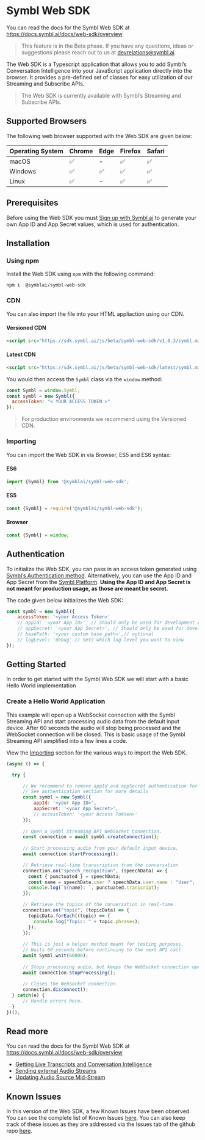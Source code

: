 # Symbl Web SDK

You can read the docs for the Symbl Web SDK at https://docs.symbl.ai/docs/web-sdk/overview

>This feature is in the Beta phase. If you have any questions, ideas or suggestions please reach out to us at devrelations@symbl.ai.


The Web SDK is a Typescript application that allows you to add Symbl’s Conversation Intelligence into your JavaScript application directly into the browser. It provides a pre-defined set of classes for easy utilization of our Streaming and Subscribe APIs.

>The Web SDK is currently available with Symbl’s Streaming and Subscribe APIs.

## Supported Browsers
The following web browser supported with the Web SDK are given below: 

Operating System | Chrome | Edge | Firefox | Safari |
---------- | ------- | ------- | ------ | ------ |
macOS | ✅ | - | ✅ | ✅ | 
Windows | ✅ | ✅ | ✅ | ✅ |
Linux| ✅ | - | ✅ | ✅ | 


## Prerequisites

Before using the Web SDK you must [Sign up with Symbl.ai](https://platform.symbl.ai) to generate your own App ID and App Secret values, which is used for authentication.

## Installation

### Using npm

Install the Web SDK using `npm` with the following command:

```shell
npm i  @symblai/symbl-web-sdk
```

### CDN

You can also import the file into your HTML appliaction using our CDN.

#### Versioned CDN

```html
<script src="https://sdk.symbl.ai/js/beta/symbl-web-sdk/v1.0.3/symbl.min.js"></script>
```

#### Latest CDN

```html
<script src="https://sdk.symbl.ai/js/beta/symbl-web-sdk/latest/symbl.min.js"></script>
```

You would then access the `Symbl` class via the `window` method:

```js
const Symbl = window.Symbl;
const symbl = new Symbl({
  accessToken: "< YOUR ACCESS TOKEN >"
});
```

>For production environments we recommend using the Versioned CDN.


### Importing

You can import the Web SDK in via Browser, ES5 and ES6 syntax:

#### ES6
```js
import {Symbl} from '@symblai/symbl-web-sdk';
```

#### ES5
```js
const {Symbl} = require('@symblai/symbl-web-sdk');
```

#### Browser

```js
const {Symbl} = window;
```


## Authentication

To initialize the Web SDK, you can pass in an access token generated using [Symbl’s Authentication method](https://docs.symbl.ai/docs/developer-tools/authentication/). Alternatively, you can use the App ID and App Secret from the [Symbl Platform](https://platform.symbl.ai). **Using the App ID and App Secret is not meant for production usage, as those are meant be secret.**


The code given below initializes the Web SDK:

```js
const symbl = new Symbl({
    accessToken: '<your Access Token>'
    // appId: '<your App ID>', // Should only be used for development environment
    // appSecret: '<your App Secret>', // Should only be used for development environment
    // basePath: '<your custom base path>',// optional
    // logLevel: 'debug' // Sets which log level you want to view
});
```

## Getting Started

In order to get started with the Symbl Web SDK we will start with a basic Hello World implementation

### Create a Hello World Application

This example will open up a WebSocket connection with the Symbl Streaming API and start processing audio data from the default input device. After 60 seconds the audio will stop being processed and the WebSocket connection will be closed. This is basic usage of the Symbl Streaming API simplified into a few lines a code.

View the [Importing](#importing) section for the various ways to import the Web SDK.

```js
(async () => {

  try {

      // We recommend to remove appId and appSecret authentication for production applications.
      // See authentication section for more details
      const symbl = new Symbl({
          appId: '<your App ID>',
          appSecret: '<your App Secret>',
          // accessToken: '<your Access Toknen>'
      });
      
      // Open a Symbl Streaming API WebSocket Connection.
      const connection = await symbl.createConnection();
      
      // Start processing audio from your default input device.
      await connection.startProcessing();

      // Retrieve real-time transcription from the conversation
      connection.on("speech_recognition", (speechData) => {
        const { punctuated } = speechData;
        const name = speechData.user ? speechData.user.name : "User";
        console.log(`${name}: `, punctuated.transcript);
      });

      // Retrieve the topics of the conversation in real-time.
      connection.on("topic", (topicData) => {
        topicData.forEach((topic) => {
          console.log("Topic: " + topic.phrases);
        });
      });
      
      // This is just a helper method meant for testing purposes.
      // Waits 60 seconds before continuing to the next API call.
      await Symbl.wait(60000);
      
      // Stops processing audio, but keeps the WebSocket connection open.
      await connection.stopProcessing();
      
      // Closes the WebSocket connection.
      connection.disconnect();
  } catch(e) {
      // Handle errors here.
  }
})();
```

## Read more

You can read the docs for the Symbl Web SDK at https://docs.symbl.ai/docs/web-sdk/overview


- [Getting Live Transcripts and Conversation Intelligence](https://docs.symbl.ai/docs/web-sdk/web-sdk-getting-live-transcripts/)
- [Sending external Audio Streams](https://docs.symbl.ai/docs/web-sdk/web-sdk-sending-external-audio-streams/)
- [Updating Audio Source Mid-Stream](https://docs.symbl.ai/docs/web-sdk/web-sdk-updating-audio-streams/)


## Known Issues

In this version of the Web SDK, a few Known Issues have been observed. You can see the complete list of Known Issues [here](https://docs.symbl.ai/docs/changelog/#known-issues). You can also keep track of these issues as they are addressed via the Issues tab of the github repo [here](https://github.com/symblai/symbl-web-sdk/issues).
